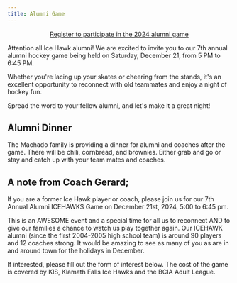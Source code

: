 ```yaml
---
title: Alumni Game
---
```


[<p align=center>Register to participate in the 2024 alumni game</p>](https://docs.google.com/forms/d/e/1FAIpQLSc1el-UQgJGYHbzS7iPQHe2HxWN-rVVezRBvo-xiadzXvi5tQ/viewform)

Attention all Ice Hawk alumni! We are excited to invite you to our 7th annual alumni hockey game being held on Saturday, December 21, from 5 PM to 6:45 PM.

Whether you're lacing up your skates or cheering from the stands, it's an excellent opportunity to reconnect with old teammates and enjoy a night of hockey fun.

Spread the word to your fellow alumni, and let's make it a great night!

## Alumni Dinner

The Machado family is providing a dinner for alumni and coaches after the game. There will be chili, cornbread, and brownies.  Either grab and go or stay and catch up with your team mates and coaches. 

## A note from Coach Gerard; 

If you are a former Ice Hawk player or coach, please join us for our 7th Annual Alumni ICEHAWKS Game on December 21st, 2024, 5:00 to 6:45 pm.

This is an AWESOME event and a special time for all us to reconnect AND to give our families a chance to watch us play together again. Our ICEHAWK alumni (since the first 2004-2005 high school team) is around 90 players and 12 coaches strong. It would be amazing to see as many of you as are in and around town for the holidays in December.

If interested, please fill out the form of interest below. The cost of the game is covered by KIS, Klamath Falls Ice Hawks and the BCIA Adult League.
